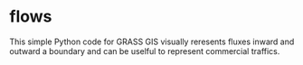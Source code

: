 flows
=====
This simple Python code for GRASS GIS visually reresents fluxes inward and outward a boundary and can be uselful to represent commercial traffics.
